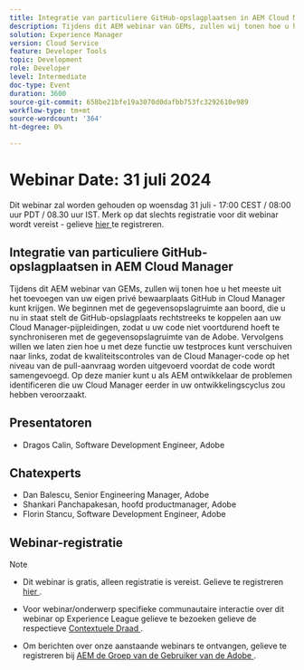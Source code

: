 ```yaml
---
title: Integratie van particuliere GitHub-opslagplaatsen in AEM Cloud Manager
description: Tijdens dit AEM webinar van GEMs, zullen wij tonen hoe u het meeste uit het toevoegen van uw eigen privé bewaarplaats GitHub in Cloud Manager kunt krijgen. We beginnen met de gegevensopslagruimte aan boord, die u nu in staat stelt de GitHub-opslagplaats rechtstreeks te koppelen aan uw Cloud Manager-pijpleidingen, zodat u uw code niet voortdurend hoeft te synchroniseren met de gegevensopslagruimte van de Adobe. Vervolgens willen we laten zien hoe u met deze functie uw testproces kunt verschuiven naar links, zodat de kwaliteitscontroles van de Cloud Manager-code op het niveau van de pull-aanvraag worden uitgevoerd voordat de code wordt samengevoegd. Op deze manier kunt u als AEM ontwikkelaar de problemen identificeren die uw Cloud Manager eerder in uw ontwikkelingscyclus zou hebben veroorzaakt.
solution: Experience Manager
version: Cloud Service
feature: Developer Tools
topic: Development
role: Developer
level: Intermediate
doc-type: Event
duration: 3600
source-git-commit: 658be21bfe19a3070d0dafbb753fc3292610e989
workflow-type: tm+mt
source-wordcount: '364'
ht-degree: 0%

---
```


# Webinar Date: 31 juli 2024

Dit webinar zal worden gehouden op woensdag 31 juli - 17:00 CEST / 08:00 uur PDT / 08.30 uur IST. Merk op dat slechts registratie voor dit webinar wordt vereist - gelieve [ hier ](https://adobe.ly/3LmXfGk) te registreren.

## Integratie van particuliere GitHub-opslagplaatsen in AEM Cloud Manager

Tijdens dit AEM webinar van GEMs, zullen wij tonen hoe u het meeste uit het toevoegen van uw eigen privé bewaarplaats GitHub in Cloud Manager kunt krijgen. We beginnen met de gegevensopslagruimte aan boord, die u nu in staat stelt de GitHub-opslagplaats rechtstreeks te koppelen aan uw Cloud Manager-pijpleidingen, zodat u uw code niet voortdurend hoeft te synchroniseren met de gegevensopslagruimte van de Adobe. Vervolgens willen we laten zien hoe u met deze functie uw testproces kunt verschuiven naar links, zodat de kwaliteitscontroles van de Cloud Manager-code op het niveau van de pull-aanvraag worden uitgevoerd voordat de code wordt samengevoegd. Op deze manier kunt u als AEM ontwikkelaar de problemen identificeren die uw Cloud Manager eerder in uw ontwikkelingscyclus zou hebben veroorzaakt.

## Presentatoren

* Dragos Calin, Software Development Engineer, Adobe

## Chatexperts

* Dan Balescu, Senior Engineering Manager, Adobe
* Shankari Panchapakesan, hoofd productmanager, Adobe
* Florin Stancu, Software Development Engineer, Adobe

## Webinar-registratie

>[!NOTE]
> 
>* Dit webinar is gratis, alleen registratie is vereist. Gelieve te registreren [ hier ](https://adobe.ly/3LmXfGk).
>
>* Voor webinar/onderwerp specifieke communautaire interactie over dit webinar op Experience League gelieve te bezoeken gelieve de respectieve [ Contextuele Draad ](https://adobe.ly/4f1jhMo).
>
>* Om berichten over onze aanstaande webinars te ontvangen, gelieve te registreren bij [ AEM de Groep van de Gebruiker van de Adobe ](https://aem-augs.adobe.com/).
